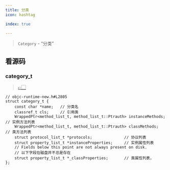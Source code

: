 ```yaml
---
title: 分类
icon: hashtag

index: true

---
```


  > `Category` - “分类”

<!-- more -->

[objc-runtime-new.h#L2805]: https://github.com/apple-oss-distributions/objc4/blob/objc4-876/runtime/objc-runtime-new.h#L2805

## 看源码

### category_t
  > [👉🏻][objc-runtime-new.h#L2805]

```objc
// objc-runtime-new.h#L2805
struct category_t {
    const char *name;   // 分类名
    classref_t cls;     // 引用类
    WrappedPtr<method_list_t, method_list_t::Ptrauth> instanceMethods;  // 实例方法列表
    WrappedPtr<method_list_t, method_list_t::Ptrauth> classMethods;     // 类方法列表
    struct protocol_list_t *protocols;              // 协议列表
    struct property_list_t *instanceProperties;     // 实例属性列表
    // Fields below this point are not always present on disk.
    // 以下字段在磁盘并不总是存在
    struct property_list_t *_classProperties;       // 类属性列表，
};
```
